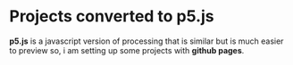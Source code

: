 # Projects converted to p5.js
**p5.js** is a javascript version of processing that is similar but is much easier to preview so, i am setting up some projects with __github pages__.